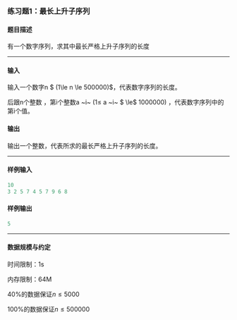 ### 练习题1：最长上升子序列

#### 题目描述

有一个数字序列，求其中最长严格上升子序列的长度

----

#### 输入

输入一个数字n $ (1\le n \le 500000)$，代表数字序列的长度。

后跟n个整数 ，第i个整数a ~i~ (1$\le$ a ~i~ $ \le$ 1000000) ，代表数字序列中的第i个值。



#### 输出

输出一个整数，代表所求的最长严格上升子序列的长度。

---

#### 样例输入

```c++
10
3 2 5 7 4 5 7 9 6 8
```

#### 样例输出

```c++
5
```

---

#### 数据规模与约定

时间限制：1s

内存限制：64M

40%的数据保证$n\le5000​$

100%的数据保证$n\le500000$

